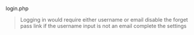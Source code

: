 login.php

> Logging in would require either username or email
>disable the forget pass link if the username input is not an email
> complete the settings